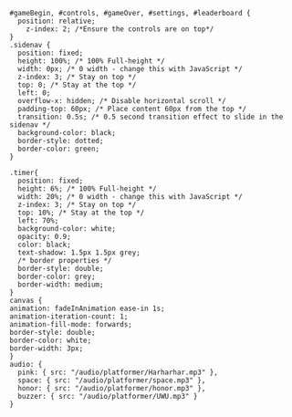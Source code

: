     #gameBegin, #controls, #gameOver, #settings, #leaderboard {
      position: relative;
        z-index: 2; /*Ensure the controls are on top*/
    }
    .sidenav {
      position: fixed;
      height: 100%; /* 100% Full-height */
      width: 0px; /* 0 width - change this with JavaScript */
      z-index: 3; /* Stay on top */
      top: 0; /* Stay at the top */
      left: 0;
      overflow-x: hidden; /* Disable horizontal scroll */
      padding-top: 60px; /* Place content 60px from the top */
      transition: 0.5s; /* 0.5 second transition effect to slide in the sidenav */
      background-color: black;
      border-style: dotted;
      border-color: green;
    }

    .timer{
      position: fixed;
      height: 6%; /* 100% Full-height */
      width: 20%; /* 0 width - change this with JavaScript */
      z-index: 3; /* Stay on top */
      top: 10%; /* Stay at the top */
      left: 70%;
      background-color: white;
      opacity: 0.9;
      color: black;
      text-shadow: 1.5px 1.5px grey;
      /* border properties */
      border-style: double;
      border-color: grey;
      border-width: medium;
    }
    canvas {
    animation: fadeInAnimation ease-in 1s;
    animation-iteration-count: 1;
    animation-fill-mode: forwards;
    border-style: double;
    border-color: white;
    border-width: 3px;
    }
    audio: {
      pink: { src: "/audio/platformer/Harharhar.mp3" },
      space: { src: "/audio/platformer/space.mp3" },
      honor: { src: "/audio/platformer/honor.mp3" },
      buzzer: { src: "/audio/platformer/UWU.mp3" }
    }
